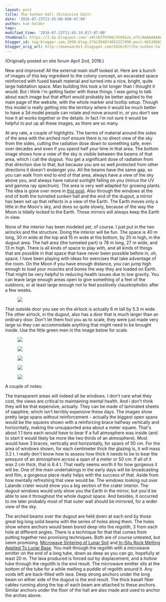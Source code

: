 ```yaml
---
layout: post
title: The Sunken Hall (Extensive Edit)
date: '2016-07-23T11:45:00.000-07:00'
author: kim holder
tags:
modified_time: '2016-07-23T11:45:19.017-07:00'
thumbnail: https://2.bp.blogspot.com/-xWlnE5TH3H8/V5O5kZa_m7I/AAAAAAAAWMc/3Nb5jHXCx_wNez1idXwO8SkPIKpF9Mg8ACK4B/s72-c/2016040118501956fec2ebd4dcc.jpg
blogger_id: tag:blogger.com,1999:blog-2741304674651227490.post-8653966908637853932
blogger_orig_url: http://moonwards1.blogspot.com/2016/07/the-sunken-hall-extensive-edit.html
---
```


(Originally posted on site forum April 2nd, 2016.)

New and improved! All the external main stuff looked at. Here are a bunch of images of this key ingredient to the colony concept, an excavated space reinforced with fused basalt material and turned into a nice, bright, quite large habitation space. Man building this took a lot longer than i thought it would. But i think i'm getting faster with these things. I was going to talk about each image but that effort would probably be better applied to the main page of the website, with the whole marker and tooltip setup. Though this model is really getting into the territory where it would be much better to have a 3d model people can rotate and move around in, or you don't see how it all works together or the details. In fact i'm not sure it would be helpful to put up all these images, as there are so many.

At any rate, a couple of highlights. The berms of material around the sides of the area with the arched roof ensure there is no direct view of the sky from the sides, cutting the radiation dose down to something safe, even over decades and even if you spend half your time in that area. The bottom image shows how a view of the sky is visible between the beams of that area, which i call the dugout. You get a significant dose of radiation from that direction due to that, but because you are so well protected from other directions it doesn't endanger you. All the beams have the same gap, so you can walk from end to end of that area, always have a view of the sky above you, and always have natural sunlight falling on you (minus the UV and gamma ray spectrum). The area is very well adapted for growing plants. The idea is gone over more in <a href="http://moonwards.com/forum/index.php?id=61">this post</a>. Also through the windows at the end of both the tunneled sunken hall and the end of the dugout, a mirror has been set up that reflects in a view of the Earth. The Earth moves only a little in the Moon's sky, and does so quite slowly, because of the way the Moon is tidally locked to the Earth. Those mirrors will always keep the Earth in view.

None of the interior has been modeled yet, of course. I just put in the two airlocks and the structure. Doing the interior will be fun. The space is 40 m long, 30 m wide at the top and 15 m wide at the bottom, by 20 m high, in the dugout area. The hall area (the tunneled part) is 78 m long, 27 m wide, and 13 m high. There is all kinds of space to play with, and all kinds of things that are possible in that space that have never been possible before in, uh, space. I have been playing with ideas for exercises that take advantage of the room. On the Moon if you have enough distance, you can jump high enough to load your muscles and bones the way they are loaded on Earth. That might be very helpful to reducing health issues due to low gravity. You can leave large enough areas open to give something of a feel of the outdoors, or at least large enough not to feel positively claustrophobic after a few weeks.

<figure><img  src="https://www.moonwards.com/img/oldCP1.jpg" /></figure>

That outside door you see on the airlock is actually 6 m tall by 5.3 m wide. The other airlock, in the dugout, also has a door that is much larger than an ordinary door. Don't let them fool you as to scale, they were just made very large so they can accommodate anything that might need to be brought inside. Use the little green men in the image below for scale.

<figure><img  src="https://www.moonwards.com/img/oldCP2.jpg" /></figure>

<figure><img  src="https://www.moonwards.com/img/oldCP3.jpg" /></figure>

<figure><img  src="https://www.moonwards.com/img/oldCP4.jpg" /></figure>

<figure><img src="https://www.moonwards.com/img/oldCP5.jpg" /></figure>

<figure><img  src="https://www.moonwards.com/img/oldCP6.jpg" /></figure>

A couple of notes:

The transparent areas will indeed all be windows. I don't care what they cost, the views are critical to maintaining mental health. And i don't think they will be that expensive, actually. They can be made of laminated sheets of sapphire, which isn't terribly expensive these days. The images show pretty large spans without reinforcement - actually the biggest open spans would be the squares shown with a reinforcing brace halfway vertically and horizontally, making the unsupported area about a meter square. That's about 1.1 tons each would have to bear if a full atmosphere was inside (and to start it would likely be more like two thirds of an atmosphere). Most would have 3 braces, vertically and horizontally, for spans of 50 cm. For the area of windows shown, for each centimeter thick the glazing is, it will mass 3.2 t. I really don't know how to assess how thick it needs to be to bear the pressure of an atmosphere across a span of a meter or 50 cm. If all of it was 2 cm thick, that is 6.4 t. That really seems worth it for how gorgeous it will be. One of the main undertakings in the early days will be broadcasting and film, a gorgeous place really helps with the success of that. Aside from how mentally refreshing that view would be. The windows looking out over Lalande crater would show you a big section of the crater interior. The dugout windows would only show you the Earth in the mirror, but you'd be able to see it throughout the whole dugout space. And besides, it occurred to me later probably most of that outer wall should be mirrored, for a wider view of the sky.

The arched beams over the dugout are held down at each end by those great big long solid beams with the series of holes along them. The holes show where anchors would been bored deep into the regolith, 3 from each hole at different angles. There is a technique for that that comes from putting together two promising techniques. Both are of course untested, but seem promising. <a href="http://www.isruinfo.com/docs/microwave_sintering_of_lunar_soil.pdf">Microwave Sintering of Lunar Soil</a> and<a href="http://www.lpi.usra.edu/publications/books/lunar_bases/LSBchapter07.pdf#pagemode=bookmarks&amp;page=32"> In-Situ Rock Melting Applied To Lunar Base</a>. You melt through the regolith with a microwave emitter on the end of a long tube, down as deep as you can go, hopefully at least 20 m. The lava produced is forced out by displacement, and a hollow tube through the regolith is the end result. The microwave emitter sits at the bottom of the tube for a while melting a puddle of regolith around it. Any voids left are back-filled with lava. Deep strong anchors under the long beam on either side of the dugout is the end result. The thick basalt fiber cables running along the top of each beam are attached to these anchors. Similar anchors under the floor of the hall are also made and used to anchor the arches above.
